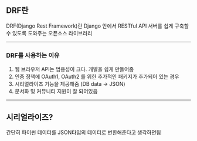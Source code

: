 ## DRF란
DRF(Django Rest Framework)란 Django 안에서 RESTful API 서버를 쉽게 구축할 수 있도록 도와주는 오픈소스 라이브러리

---
### DRF를 사용하는 이유
1. 웹 브라우저 API는 범용성이 크다. 개발을 쉽게 만들어줌
2. 인증 정책에 OAuth1, OAuth2 를 위한 추가적인 패키지가 추가되어 있는 경우
3. 시리얼라이즈 기능을 제공해줌 (DB data -> JSON)
4. 문서화 및 커뮤니티 지원이 잘 되어있음

---
## 시리얼라이즈?
간단히 파이썬 데이터를 JSON타입의 데이터로 변환해준다고 생각하면됨
